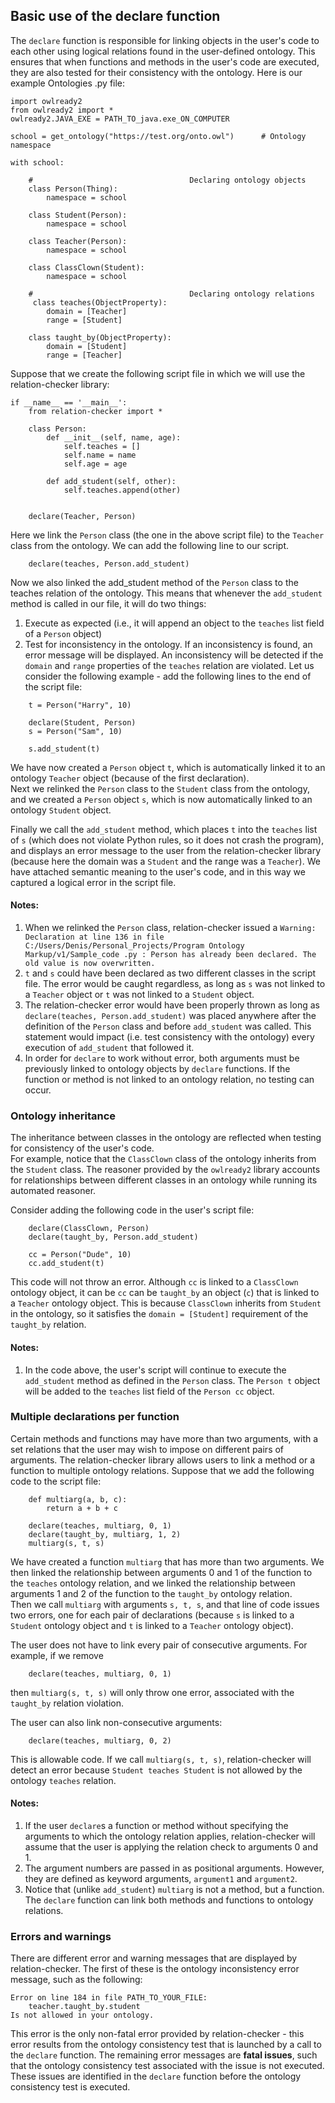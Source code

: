 ## Basic use of the declare function

The `declare` function is responsible for linking objects in the user's code to each other using logical relations found in the user-defined ontology. This ensures that when functions and methods in the user's code are executed, they are also tested for their consistency with the ontology. Here is our example Ontologies .py file:

```
import owlready2
from owlready2 import *
owlready2.JAVA_EXE = PATH_TO_java.exe_ON_COMPUTER

school = get_ontology("https://test.org/onto.owl")      # Ontology namespace

with school:

    #                                   Declaring ontology objects
    class Person(Thing):
        namespace = school

    class Student(Person):
        namespace = school

    class Teacher(Person):
        namespace = school

    class ClassClown(Student):
        namespace = school
    
    #                                   Declaring ontology relations
     class teaches(ObjectProperty):
        domain = [Teacher]
        range = [Student]
    
    class taught_by(ObjectProperty):
        domain = [Student]
        range = [Teacher]
```

Suppose that we create the following script file in which we will use the relation-checker library:

```
if __name__ == '__main__':
    from relation-checker import *

    class Person:
        def __init__(self, name, age):
            self.teaches = []
            self.name = name
            self.age = age

        def add_student(self, other):
            self.teaches.append(other)
    

    declare(Teacher, Person)
```

Here we link the `Person` class (the one in the above script file) to the `Teacher` class from the ontology. We can add the following line to our script.

```
    declare(teaches, Person.add_student)
```

Now we also linked the add_student method of the `Person` class to the teaches relation of the ontology. This means that whenever the `add_student` method is called in our file, it will do two things:
1. Execute as expected (i.e., it will append an object to the `teaches` list field of a `Person` object)
2. Test for inconsistency in the ontology. If an inconsistency is found, an error message will be displayed.
An inconsistency will be detected if the `domain` and `range` properties of the `teaches` relation are violated. Let us consider the following example - add the following lines to the end of the script file:

```
    t = Person("Harry", 10)

    declare(Student, Person)
    s = Person("Sam", 10)

    s.add_student(t)
```

We have now created a `Person` object `t`, which is automatically linked it to an ontology `Teacher` object (because of the first declaration).<br/>
Next we relinked the `Person` class to the `Student` class from the ontology, and we created a `Person` object `s`, which is now automatically linked to an ontology `Student` object.

Finally we call the `add_student` method, which places `t` into the `teaches` list of `s` (which does not violate Python rules, so it does not crash the program), and displays an error message to the user from the relation-checker library (because here the domain was a `Student` and the range was a `Teacher`). We have attached semantic meaning to the user's code, and in this way we captured a logical error in the script file.

#### **Notes:**
1. When we relinked the `Person` class, relation-checker issued a `Warning: Declaration at line 136 in file C:/Users/Denis/Personal_Projects/Program Ontology Markup/v1/Sample_code .py :
	  Person has already been declared. The old value is now overwritten.`
2. `t` and `s` could have been declared as two different classes in the script file. The error would be caught regardless, as long as `s` was not linked to a `Teacher` object or `t` was not linked to a `Student` object.
3. The relation-checker error would have been properly thrown as long as `declare(teaches, Person.add_student)` was placed anywhere after the definition of the `Person` class and before `add_student` was called. This statement would impact (i.e. test consistency with the ontology) every execution of `add_student` that followed it.
4. In order for `declare` to work without error, both arguments must be previously linked to ontology objects by `declare` functions. If the function or method is not linked to an ontology relation, no testing can occur.


### **Ontology inheritance**

The inheritance between classes in the ontology are reflected when testing for consistency of the user's code.<br/>
For example, notice that the `ClassClown` class of the ontology inherits from the `Student` class. The reasoner provided by the `owlready2` library accounts for relationships between different classes in an ontology while running its automated reasoner.

Consider adding the following code in the user's script file:

```
    declare(ClassClown, Person)
    declare(taught_by, Person.add_student)

    cc = Person("Dude", 10)
    cc.add_student(t)
```

This code will not throw an error. Although `cc` is linked to a `ClassClown` ontology object, it can be `cc` can be `taught_by` an object (`c`) that is linked to a `Teacher` ontology object. This is because `ClassClown` inherits from `Student` in the ontology, so it satisfies the `domain = [Student]` requirement of the `taught_by` relation.

#### **Notes:**
1. In the code above, the user's script will continue to execute the `add_student` method as defined in the `Person` class. The `Person t` object will be added to the `teaches` list field of the `Person cc` object.


### **Multiple declarations per function**

Certain methods and functions may have more than two arguments, with a set relations that the user may wish to impose on different pairs of arguments. The relation-checker library allows users to link a method or a function to multiple ontology relations. Suppose that we add the following code to the script file:

```
    def multiarg(a, b, c):
        return a + b + c
    
    declare(teaches, multiarg, 0, 1)
    declare(taught_by, multiarg, 1, 2)
    multiarg(s, t, s)
```

We have created a function `multiarg` that has more than two arguments. We then linked the relationship between arguments 0 and 1 of the function to the `teaches` ontology relation, and we linked the relationship between arguments 1 and 2 of the function to the `taught_by` ontology relation.<br/>
Then we call `multiarg` with arguments `s, t, s`, and that line of code issues two errors, one for each pair of declarations (because `s` is linked to a `Student` ontology object and `t` is linked to a `Teacher` ontology object).

The user does not have to link every pair of consecutive arguments. For example, if we remove

```
    declare(teaches, multiarg, 0, 1)
```

then `multiarg(s, t, s)` will only throw one error, associated with the `taught_by` relation violation.

The user can also link non-consecutive arguments:

```
    declare(teaches, multiarg, 0, 2)
```

This is allowable code. If we call `multiarg(s, t, s)`, relation-checker will detect an error because `Student teaches Student` is not allowed by the ontology `teaches` relation.

#### **Notes:**
1. If the user `declare`s a function or method without specifying the arguments to which the ontology relation applies, relation-checker will assume that the user is applying the relation check to arguments 0 and 1.
2. The argument numbers are passed in as positional arguments. However, they are defined as keyword arguments, `argument1` and `argument2`.
3. Notice that (unlike `add_student`) `multiarg` is not a method, but a function. The `declare` function can link both methods and functions to ontology relations.


### **Errors and warnings**

There are different error and warning messages that are displayed by relation-checker. The first of these is the ontology inconsistency error message, such as the following:

```
Error on line 184 in file PATH_TO_YOUR_FILE:
	teacher.taught_by.student
Is not allowed in your ontology.
```

This error is the only non-fatal error provided by relation-checker - this error results from the ontology consistency test that is launched by a call to the `declare` function. The remaining error messages are **fatal issues**, such that the ontology consistency test associated with the issue is not executed. These issues are identified in the `declare` function before the ontology consistency test is executed.